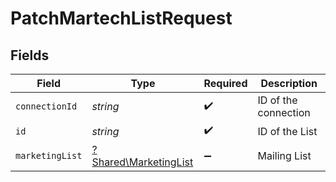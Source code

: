 # PatchMartechListRequest


## Fields

| Field                                                         | Type                                                          | Required                                                      | Description                                                   |
| ------------------------------------------------------------- | ------------------------------------------------------------- | ------------------------------------------------------------- | ------------------------------------------------------------- |
| `connectionId`                                                | *string*                                                      | :heavy_check_mark:                                            | ID of the connection                                          |
| `id`                                                          | *string*                                                      | :heavy_check_mark:                                            | ID of the List                                                |
| `marketingList`                                               | [?Shared\MarketingList](../../Models/Shared/MarketingList.md) | :heavy_minus_sign:                                            | Mailing List                                                  |